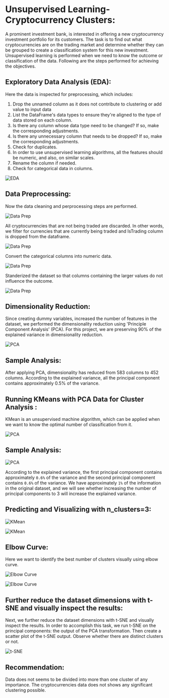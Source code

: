 # Unsupervised Learning-Cryptocurrency Clusters:

A prominent investment bank, is interested in offering a new cryptocurrency investment portfolio for its customers. The task is to find out what cryptocurrencies are on the trading market and determine whether they can be grouped to create a classification system for this new investment. Unsupervised learning is performed when we need to know the outcome or classification of the data. Following are the steps performed for achieving the objectives.

## Exploratory Data Analysis (EDA):

Here the data is inspected for preprocessing, which includes:

1. Drop the unnamed column as it does not contribute to clustering or add value to input data
2. List the DataFrame's data types to ensure they're aligned to the type of data stored on each column.
3. Is there any column whose data type need to be changed? If so, make the corresponding adjustments.
4. Is there any unnecessary column that needs to be dropped? If so, make the corresponding adjustments.
5. Check for duplicates.
6. In order to use unsupervised learning algorithms, all the features should be numeric, and also, on similar scales.
7. Rename the column if needed.
8. Check for categorical data in columns.


![EDA](Images/EDA1.PNG)

## Data Preprocessing:

Now the data cleaning and perprocessing steps are performed.

![Data Prep](Images/data_prep1.PNG)

All cryptocurrencies that are not being traded are discarded. In other words, we filter for currencies that are currently being traded and IsTrading column is dropped from the dataframe.

![Data Prep](Images/data_prep2.PNG)

Convert the categorical columns into numeric data.

![Data Prep](Images/data_prep3.PNG)

Standerized the dataset so that columns containing the larger values do not influence the outcome.

![Data Prep](Images/data_prep4.PNG)


## Dimensionality Reduction:

Since creating dummy variables, increased the number of features in the dataset, we performed the dimensionality reduction using 'Principle Component Analysis' (PCA). For this project, we are preserving 90% of the explained variance in dimensionality reduction.

![PCA](Images/feature_reduction_pca.PNG)

## Sample Analysis:

After applying PCA, dimensionality has reduced from 583 columns to 452 columns. According to the explained variance, all the principal component contains approximately 0.5% of the variance.

## Running KMeans with PCA Data for Cluster Analysis :

KMean is an unsupervised machine algorithm, which can be applied when we want to know the optimal number of classification from it.

![PCA](Images/feature_reduction1.PNG)

## Sample Analysis:

![PCA](Images/feature_reduction2.PNG)

According to the explained variance, the first principal component contains approximately `0.6%` of the variance and the second principal component contains `0.6%` of the variance. We have approximately `1%` of the information in the original dataset, and we will see whether increasing the number of principal components to 3 will increase the explained variance.

## Predicting and Visualizing with n_clusters=3:

![KMean](Images/kMean.PNG)

![KMean](Images/KMean1.PNG)

## Elbow Curve:

Here we want to identify the best number of clusters visually using elbow curve.

![Elbow Curve](Images/Elbow_Curve.PNG)


![Elbow Curve](Images/Elbow_curve1.PNG)

## Further reduce the dataset dimensions with t-SNE and visually inspect the results:

Next, we further reduce the dataset dimensions with t-SNE and visually inspect the results. In order to accomplish this task, we run t-SNE on the principal components: the output of the PCA transformation. Then create a scatter plot of the t-SNE output. Observe whether there are distinct clusters or not.

![t-SNE](Images/t-SNE.PNG)

## Recommendation:

Data does not seems to be divided into more than one cluster of any importance. The cryptocurrencies data does not shows any significant clustering possible.
